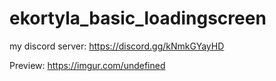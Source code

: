 # ekortyla_basic_loadingscreen
my discord server: https://discord.gg/kNmkGYayHD

Preview: https://imgur.com/undefined
